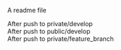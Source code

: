 A readme file

After push to private/develop  
After push to public/develop  
After push to private/feature\_branch  
